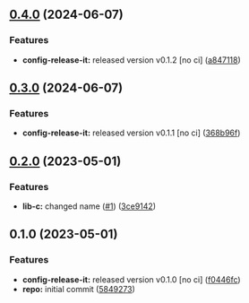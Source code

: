 

## [0.4.0](https://github.com/quannt-paypay/monorepo-semantic-releases/compare/@mono/lib-c-v0.3.0...@mono/lib-c-v0.4.0) (2024-06-07)


### Features

* **config-release-it:** released version v0.1.2 [no ci] ([a847118](https://github.com/quannt-paypay/monorepo-semantic-releases/commit/a84711814f2e20eb0ac8bd8d2e4e10a616ce54a8))

## [0.3.0](https://github.com/quannt-paypay/monorepo-semantic-releases/compare/@mono/lib-c-v0.2.0...@mono/lib-c-v0.3.0) (2024-06-07)


### Features

* **config-release-it:** released version v0.1.1 [no ci] ([368b96f](https://github.com/quannt-paypay/monorepo-semantic-releases/commit/368b96ff78be2b87952648add6ad93d0490f183f))

## [0.2.0](https://github.com/b12k/monorepo-semantic-releases/compare/@mono/lib-c-v0.1.0...@mono/lib-c-v0.2.0) (2023-05-01)


### Features

* **lib-c:** changed name ([#1](https://github.com/b12k/monorepo-semantic-releases/issues/1)) ([3ce9142](https://github.com/b12k/monorepo-semantic-releases/commit/3ce9142c8e250906c3054c4e8533e121929f5c75))

## 0.1.0 (2023-05-01)


### Features

* **config-release-it:** released version v0.1.0 [no ci] ([f0446fc](https://github.com/b12k/monorepo-semantic-releases/commit/f0446fc59c62a71c8d9847d38f6de84f001540ad))
* **repo:** initial commit ([5849273](https://github.com/b12k/monorepo-semantic-releases/commit/58492737f01fe3a2fd98e0b2b3c0646e6850a8db))